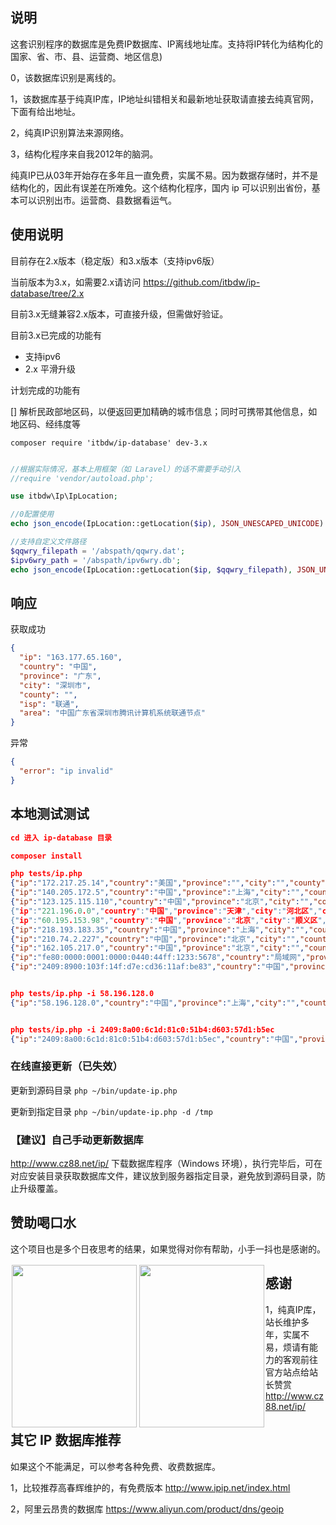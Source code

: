 ## 说明

这套识别程序的数据库是免费IP数据库、IP离线地址库。支持将IP转化为结构化的国家、省、市、县、运营商、地区信息)

0，该数据库识别是离线的。

1，该数据库基于纯真IP库，IP地址纠错相关和最新地址获取请直接去纯真官网，下面有给出地址。

2，纯真IP识别算法来源网络。

3，结构化程序来自我2012年的脑洞。


纯真IP已从03年开始存在多年且一直免费，实属不易。因为数据存储时，并不是结构化的，因此有误差在所难免。这个结构化程序，国内 ip 可以识别出省份，基本可以识别出市。运营商、县数据看运气。


## 使用说明

目前存在2.x版本（稳定版）和3.x版本（支持ipv6版）

当前版本为3.x，如需要2.x请访问  https://github.com/itbdw/ip-database/tree/2.x

目前3.x无缝兼容2.x版本，可直接升级，但需做好验证。

目前3.x已完成的功能有

- 支持ipv6
- 2.x 平滑升级

计划完成的功能有

[] 解析民政部地区码，以便返回更加精确的城市信息；同时可携带其他信息，如地区码、经纬度等

```
composer require 'itbdw/ip-database' dev-3.x
```


```php

//根据实际情况，基本上用框架（如 Laravel）的话不需要手动引入
//require 'vendor/autoload.php';

use itbdw\Ip\IpLocation;

//0配置使用
echo json_encode(IpLocation::getLocation($ip), JSON_UNESCAPED_UNICODE) . "\n";

//支持自定义文件路径
$qqwry_filepath = '/abspath/qqwry.dat';
$ipv6wry_path = '/abspath/ipv6wry.db';
echo json_encode(IpLocation::getLocation($ip, $qqwry_filepath), JSON_UNESCAPED_UNICODE) . "\n";


```

## 响应

获取成功
```json
{
  "ip": "163.177.65.160",
  "country": "中国",
  "province": "广东",
  "city": "深圳市",
  "county": "",
  "isp": "联通",
  "area": "中国广东省深圳市腾讯计算机系统联通节点"
}
```

异常
```json
{
  "error": "ip invalid"
}
```


## 本地测试测试

```json
cd 进入 ip-database 目录

composer install

php tests/ip.php
{"ip":"172.217.25.14","country":"美国","province":"","city":"","county":"","area":"美国 Google全球边缘网络","isp":"","org":{"ip":"172.217.25.14","country":"美国","area":""}}
{"ip":"140.205.172.5","country":"中国","province":"上海","city":"","county":"","area":"中国上海 阿里云","isp":"","org":{"ip":"140.205.172.5","country":"上海市","area":"阿里云"}}
{"ip":"123.125.115.110","country":"中国","province":"北京","city":"","county":"","area":"中国北京 北京百度网讯科技有限公司联通节点(BGP)","isp":"联通","org":{"ip":"123.125"area":"北京百度网讯科技有限公司联通节点(BGP)"}}
{"ip":"221.196.0.0","country":"中国","province":"天津","city":"河北区","county":"","area":"中国天津河北区 联通","isp":"联通","org":{"ip":"221.196.0.0","country":"天津市河北区","area":"联通"}}
{"ip":"60.195.153.98","country":"中国","province":"北京","city":"顺义区","county":"","area":"中国北京顺义区 后沙峪金龙网吧","isp":"","org":{"ip":"60.195.153.98","country"金龙网吧"}}
{"ip":"218.193.183.35","country":"中国","province":"上海","city":"","county":"","area":"中国上海 D27-707","isp":"","org":{"ip":"218.193.183.35","country":"上海交通大学闵行-707"}}
{"ip":"210.74.2.227","country":"中国","province":"北京","city":"","county":"","area":"中国北京 实验学院机房","isp":"","org":{"ip":"210.74.2.227","country":"北京工业大学","area":"实验学院机房"}}
{"ip":"162.105.217.0","country":"中国","province":"北京","city":"","county":"","area":"中国北京 4区-4f","isp":"","org":{"ip":"162.105.217.0","country":"北京大学万柳学区","area":"4区-4f"}}
{"ip":"fe80:0000:0001:0000:0440:44ff:1233:5678","country":"局域网","province":"","city":"","county":"","area":"局域网 本地链路单播地址","isp":"","org":{"ip":"fe80:0000:004ff:1233:5678","country":"局域网","area":"本地链路单播地址"}}
{"ip":"2409:8900:103f:14f:d7e:cd36:11af:be83","country":"中国","province":"北京","city":"","county":"","area":"中国北京 中国移动CMNET网络","isp":"移动","org":{"ip":"2409:e:cd36:11af:be83","country":"中国北京市","area":"中国移动CMNET网络"}}


php tests/ip.php -i 58.196.128.0
{"ip":"58.196.128.0","country":"中国","province":"上海","city":"","county":"","area":"中国上海 上海交通大学","isp":"","org":{"ip":"58.196.128.0","country":"上海市","area":"上海交通大学"}}


php tests/ip.php -i 2409:8a00:6c1d:81c0:51b4:d603:57d1:b5ec
{"ip":"2409:8a00:6c1d:81c0:51b4:d603:57d1:b5ec","country":"中国","province":"北京","city":"","county":"","area":"中国北京 中国移动公众宽带","isp":"移动","org":{"ip":"2409b4:d603:57d1:b5ec","country":"中国北京市","area":"中国移动公众宽带"}}


```


### 在线直接更新（已失效）

更新到源码目录
`php ~/bin/update-ip.php`

更新到指定目录
`php ~/bin/update-ip.php -d /tmp`

### 【建议】自己手动更新数据库

http://www.cz88.net/ip/ 下载数据库程序（Windows 环境），执行完毕后，可在对应安装目录获取数据库文件，建议放到服务器指定目录，避免放到源码目录，防止升级覆盖。

## 赞助喝口水
这个项目也是多个日夜思考的结果，如果觉得对你有帮助，小手一抖也是感谢的。
<div>
  <div style="float:left;border:solid 1px 000;margin:2px;">
    <img src="https://wx1.sinaimg.cn/mw690/6b94a2e5ly1gl0wztyez2j20p00ygq78.jpg"  width="200" height="260" >
  </div>
  <div style="float:left;border:solid 1px 000;margin:2px;">
    <img src="https://wx1.sinaimg.cn/mw690/6b94a2e5ly1gl0wztevpxj20yi1aujwb.jpg"  width="200" height="260" >
  </div>
</div>

## 感谢
1，纯真IP库，站长维护多年，实属不易，烦请有能力的客观前往官方站点给站长赞赏 http://www.cz88.net/ip/

## 其它 IP 数据库推荐

如果这个不能满足，可以参考各种免费、收费数据库。

1，比较推荐高春辉维护的，有免费版本 http://www.ipip.net/index.html

2，阿里云昂贵的数据库 https://www.aliyun.com/product/dns/geoip